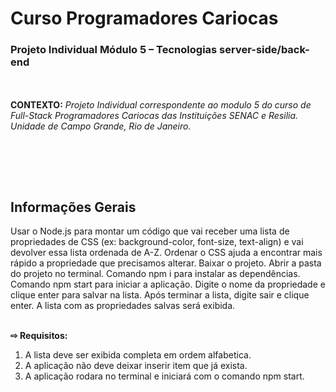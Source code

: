 <h1>Curso Programadores Cariocas</h1>

<h3>Projeto Individual Módulo 5 – Tecnologias server-side/back-end</h3>


<br><br>
<b>CONTEXTO:</b> <i>Projeto Individual correspondente ao modulo 5 do curso de Full-Stack Programadores Cariocas das Instituições SENAC e Resilia. Unidade de Campo Grande, Rio de Janeiro.</i><br>


<br>


<br><br>


## Informações Gerais
Usar o Node.js para montar um código que vai receber uma lista de propriedades de CSS (ex: background-color, font-size, text-align) e vai devolver
essa lista ordenada de A-Z. Ordenar o CSS ajuda a encontrar mais rápido a propriedade que precisamos alterar.
Baixar o projeto.
Abrir a pasta do projeto no terminal.
Comando npm i para instalar as dependências.
Comando npm start para iniciar a aplicação.
Digite o nome da propriedade e clique enter para salvar na lista.
Após terminar a lista, digite sair e clique enter.
A lista com as propriedades salvas será exibida.
<br><br>

<b> ⇨ Requisitos:</b>
    <ol>
       <li>A lista deve ser exibida completa em ordem alfabetica.</li>
       <li>A aplicação não deve deixar inserir item que já exista.</li>
       <li>A aplicação rodara no terminal e iniciará com o comando npm start.</li>
    </ol>
<br><br>
	
